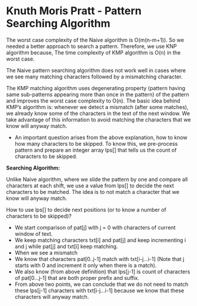 # Knuth Moris Pratt - Pattern Searching Algorithm

The worst case complexity of the Naive algorithm is O(m(n-m+1)). So we needed a better approach to search a pattern.
Therefore, we use KNP algorithm because, The time complexity of KMP algorithm is O(n) in the worst case.

The Naive pattern searching algorithm does not work well in cases where we see many matching characters followed by a mismatching character.

The KMP matching algorithm uses degenerating property (pattern having same sub-patterns appearing more than once in the pattern) of the pattern and improves the worst case complexity to O(n). The basic idea behind KMP’s algorithm is: whenever we detect a mismatch (after some matches), we already know some of the characters in the text of the next window. We take advantage of this information to avoid matching the characters that we know will anyway match.
- An important question arises from the above explanation, 
how to know how many characters to be skipped. To know this, 
we pre-process pattern and prepare an integer array 
lps[] that tells us the count of characters to be skipped. 

**Searching Algorithm:**

Unlike Naive algorithm, where we slide the pattern by one and compare all characters at each shift, we use a value from lps[] to decide the next characters to be matched. The idea is to not match a character that we know will anyway match.

How to use lps[] to decide next positions (or to know a number of characters to be skipped)?

- We start comparison of pat[j] with j = 0 with characters of current window of text.
- We keep matching characters txt[i] and pat[j] and keep incrementing i and j while pat[j] and txt[i] keep matching.
- When we see a mismatch
- We know that characters pat[0..j-1] match with txt[i-j…i-1] (Note that j starts with 0 and increment it only when there is a match).
- We also know (from above definition) that lps[j-1] is count of characters of pat[0…j-1] that are both proper prefix and suffix.
- From above two points, we can conclude that we do not need to match these lps[j-1] characters with txt[i-j…i-1] because we know that these characters will anyway match.
